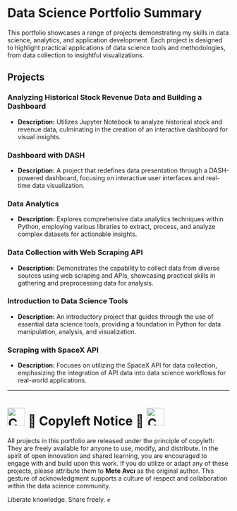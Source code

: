 # Data Science Portfolio Summary

This portfolio showcases a range of projects demonstrating my skills in data science, analytics, and application development. Each project is designed to highlight practical applications of data science tools and methodologies, from data collection to insightful visualizations.

## Projects

### Analyzing Historical Stock Revenue Data and Building a Dashboard
- **Description:** Utilizes Jupyter Notebook to analyze historical stock and revenue data, culminating in the creation of an interactive dashboard for visual insights.

### Dashboard with DASH
- **Description:** A project that redefines data presentation through a DASH-powered dashboard, focusing on interactive user interfaces and real-time data visualization.

### Data Analytics
- **Description:** Explores comprehensive data analytics techniques within Python, employing various libraries to extract, process, and analyze complex datasets for actionable insights.

### Data Collection with Web Scraping API
- **Description:** Demonstrates the capability to collect data from diverse sources using web scraping and APIs, showcasing practical skills in gathering and preprocessing data for analysis.

### Introduction to Data Science Tools
- **Description:** An introductory project that guides through the use of essential data science tools, providing a foundation in Python for data manipulation, analysis, and visualization.

### Scraping with SpaceX API
- **Description:** Focuses on utilizing the SpaceX API for data collection, emphasizing the integration of API data into data science workflows for real-world applications.

---

# <img src="https://upload.wikimedia.org/wikipedia/commons/c/c9/Circle-A_red.svg" alt="Copyleft" width="40" height="40"> 🏴 Copyleft Notice 🏴 <img src="https://upload.wikimedia.org/wikipedia/commons/c/c9/Circle-A_red.svg" alt="Copyleft" width="40" height="40">


All projects in this portfolio are released under the principle of copyleft: They are freely available for anyone to use, modify, and distribute.
In the spirit of open innovation and shared learning, you are encouraged to engage with and build upon this work.
If you do utilize or adapt any of these projects, please attribute them to **Mete Avcı** as the original author.
This gesture of acknowledgment supports a culture of respect and collaboration within the data science community.

Liberate knowledge. Share freely. ✊
